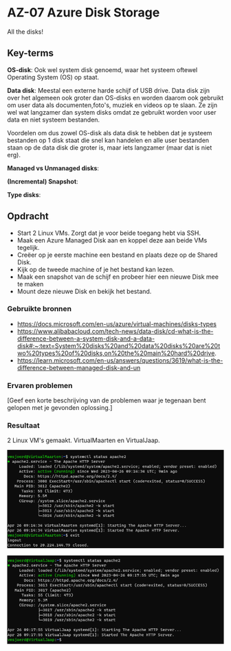 # AZ-07 Azure Disk Storage
All the disks!

## Key-terms
**OS-disk**: Ook wel system disk genoemd, waar het systeem oftewel Operating System (OS) op staat.

**Data disk**: Meestal een externe harde schijf of USB drive. Data disk zijn over het algemeen ook groter dan OS-disks en worden daarom ook gebruikt om user data als documenten,foto's, muziek en videos op te slaan. Ze zijn wel wat langzamer dan system disks omdat ze gebruikt worden voor user data en niet systeem bestanden. 

Voordelen om dus zowel OS-disk als data disk te hebben dat je systeem bestanden op 1 disk staat die snel kan handelen en alle user bestanden staan op de data disk die groter is, maar iets langzamer (maar dat is niet erg). 

**Managed vs Unmanaged disks**:



**(Incremental) Snapshot**:

**Type disks**:


## Opdracht
- Start 2 Linux VMs. Zorgt dat je voor beide toegang hebt via SSH.
- Maak een Azure Managed Disk aan en koppel deze aan beide VMs tegelijk.
- Creëer op je eerste machine een bestand en plaats deze op de Shared Disk.
- Kijk op de tweede machine of je het bestand kan lezen.
- Maak een snapshot van de schijf en probeer hier een nieuwe Disk mee te maken
- Mount deze nieuwe Disk en bekijk het bestand. 



### Gebruikte bronnen
- https://docs.microsoft.com/en-us/azure/virtual-machines/disks-types
- https://www.alibabacloud.com/tech-news/data-disk/cd-what-is-the-difference-between-a-system-disk-and-a-data-disk#:~:text=System%20disks%20and%20data%20disks%20are%20two%20types%20of%20disks,on%20the%20main%20hard%20drive.
- https://learn.microsoft.com/en-us/answers/questions/3619/what-is-the-difference-between-managed-disk-and-un



### Ervaren problemen
[Geef een korte beschrijving van de problemen waar je tegenaan bent gelopen met je gevonden oplossing.]

### Resultaat
2 Linux VM's gemaakt. VirtualMaarten en VirtualJaap. 

![Alt text](../00_includes/AZ-07_virtualMaarten.png)

![Alt text](../00_includes/AZ-07_virtual_jaap.png)

